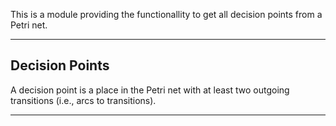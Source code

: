 This is a module providing the functionallity to get all decision points from a Petri net. 

---

## Decision Points ##
A decision point is a place in the Petri net with at least two outgoing transitions (i.e., arcs to transitions).

---